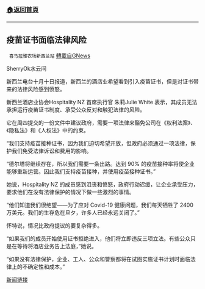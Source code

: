 ###  [:house:返回首頁](https://github.com/ourhimalayas/txt)
---


## 疫苗证书面临法律风险
` 喜马拉雅农场新西兰站` [轉載自GNews](https://gnews.org/zh-hans/1585000/)

SherryOk水云间

新西兰电台十月十日报道，新西兰的酒店业希望看到引入疫苗证书，但是对证书带来的法律风险感到愤怒。

新西兰酒店业协会Hospitality NZ 首席执行官 朱莉Julie White 表示，其成员无法承担运行疫苗证书制度、承受公众反对和触犯法律的风险。

它在周四提交的一份文件中建议政府，需要一项法律来豁免公司在《权利法案》、《隐私法》和《人权法》中的约束。

“我们支持疫苗接种证书，因为我们迫切希望开放，但政府必须通过一项法律，保护我们免受法律诉讼和费用的影响。

“德尔塔将继续存在，所以我们需要一条出路。达到 90% 的疫苗接种率将使企业能够重新运营。因此我们支持疫苗接种，并使用疫苗接种证书。”

她说，Hospitality NZ 的成员感到沮丧和愤怒，政府行动迟缓，让企业承受压力，要求他们在没有法律保护的情况下做一些激烈的事情。

“他们知道我们很绝望——为了应对 Covid-19 健康问题，我们每天牺牲了 2400 万美元。我们的生存危在旦夕，许多人已经永远关闭了。”

怀特说，情况比政府提议的要复杂得多。

“如果我们的成员开始使用证书拒绝进入，他们将立即违反三项立法。有些公众只是在等待将酒店业务告上法庭，”她说。

“如果没有法律保护，企业、工人、公众和警察都将在试图实施证书计划时面临法律上的不确定性和成本。”

[新闻链接](https://www.rnz.co.nz/news/national/453254/vaccine-certificates-need-legal-backing-hospitality-sector)
